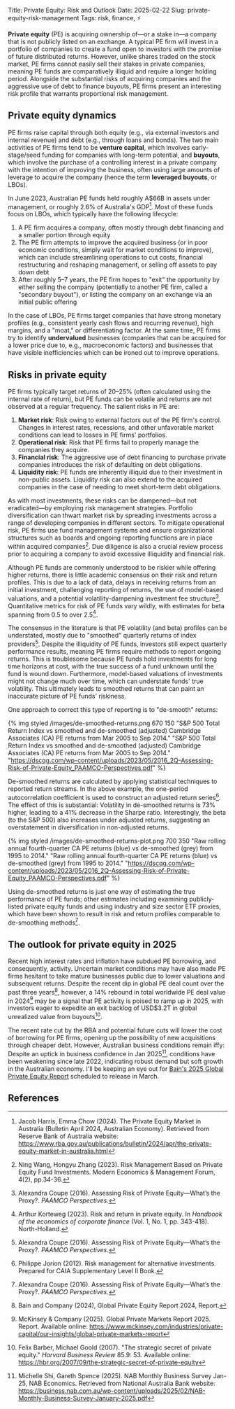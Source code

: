 Title: Private Equity: Risk and Outlook
Date: 2025-02-22
Slug: private-equity-risk-management
Tags: risk, finance, ⚡

**Private equity** (PE) is acquiring ownership of—or a stake in—a company that is not publicly listed on an exchange. A typical PE firm will invest in a portfolio of companies to create a fund open to investors with the promise of future distributed returns. However, unlike shares traded on the stock market, PE firms cannot easily sell their stakes in private companies, meaning PE funds are comparatively illiquid and require a longer holding period. Alongside the substantial risks of acquiring companies and the aggressive use of debt to finance buyouts, PE firms present an interesting risk profile that warrants proportional risk management.

## Private equity dynamics

PE firms raise capital through both equity (e.g., via external investors and internal revenue) and debt (e.g., through loans and bonds). The two main activities of PE firms tend to be **venture capital**, which involves early-stage/seed funding for companies with long-term potential, and **buyouts**, which involve the purchase of a controlling interest in a private company with the intention of improving the business, often using large amounts of leverage to acquire the company (hence the term **leveraged buyouts**, or LBOs).

In June 2023, Australian PE funds held roughly A\$66B in assets under management, or roughly 2.6% of Australia's GDP[^0]. Most of these funds focus on LBOs, which typically have the following lifecycle:

1. A PE firm acquires a company, often mostly through debt financing and a smaller portion through equity
2. The PE firm attempts to improve the acquired business (or in poor economic conditions, simply wait for market conditions to improve), which can include streamlining operations to cut costs, financial restructuring and reshaping management, or selling off assets to pay down debt
3. After roughly 5–7 years, the PE firm hopes to "exit" the opportunity by either selling the company (potentially to another PE firm, called a "secondary buyout"), or listing the company on an exchange via an initial public offering

In the case of LBOs, PE firms target companies that have strong monetary profiles (e.g., consistent yearly cash flows and recurring revenue), high margins, and a "moat," or differentiating factor. At the same time, PE firms try to identify **undervalued** businesses (companies that can be acquired for a lower price due to, e.g., macroeconomic factors) and businesses that have visible inefficiencies which can be ironed out to improve operations.

## Risks in private equity

PE firms typically target returns of 20–25% (often calculated using the internal rate of return), but PE funds can be volatile and returns are not observed at a regular frequency. The salient risks in PE are:

1. **Market risk**: Risk owing to external factors out of the PE firm's control. Changes in interest rates, recessions, and other unfavorable market conditions can lead to losses in PE firms' portfolios.
2. **Operational risk**: Risk that PE firms fail to properly manage the companies they acquire.
3. **Financial risk**: The aggressive use of debt financing to purchase private companies introduces the risk of defaulting on debt obligations.
4. **Liquidity risk**: PE funds are inherently illiquid due to their investment in non-public assets. Liquidity risk can also extend to the acquired companies in the case of needing to meet short-term debt obligations.

As with most investments, these risks can be dampened—but not eradicated—by employing risk management strategies. Portfolio diversification can thwart market risk by spreading investments across a range of developing companies in different sectors. To mitigate operational risk, PE firms use fund management systems and ensure organizational structures such as boards and ongoing reporting functions are in place within acquired companies[^4]. Due diligence is also a crucial review process prior to acquiring a company to avoid excessive illiquidity and financial risk.

Although PE funds are commonly understood to be riskier while offering higher returns, there is little academic consensus on their risk and return profiles. This is due to a lack of data, delays in receiving returns from an initial investment, challenging reporting of returns, the use of model-based valuations, and a potential volatility-dampening investment fee structure[^6]. Quantitative metrics for risk of PE funds vary wildly, with estimates for beta spanning from 0.5 to over 2.5[^5].

The consensus in the literature is that PE volatility (and beta) profiles can be understated, mostly due to "smoothed" quarterly returns of index providers[^6]. Despite the illiquidity of PE funds, investors still expect quarterly performance results, meaning PE firms require methods to report ongoing returns. This is troublesome because PE funds hold investments for long time horizons at cost, with the true success of a fund unknown until the fund is wound down. Furthermore, model-based valuations of investments might not change much over time, which can understate funds' true volatility. This ultimately leads to smoothed returns that can paint an inaccurate picture of PE funds' riskiness.

One approach to correct this type of reporting is to "de-smooth" returns:

{% img styled /images/de-smoothed-returns.png 670 150 "S&P 500 Total Return Index vs smoothed and de-smoothed (adjusted) Cambridge Associates (CA) PE returns from Mar 2005 to Sep 2014." "S&P 500 Total Return Index vs smoothed and de-smoothed (adjusted) Cambridge Associates (CA) PE returns from Mar 2005 to Sep 2014." "https://dscqg.com/wp-content/uploads/2023/05/2016_2Q-Assessing-Risk-of-Private-Equity_PAAMCO-Perspectives.pdf" %}

De-smoothed returns are calculated by applying statistical techniques to reported return streams. In the above example, the one-period autocorrelation coefficient is used to construct an adjusted return series[^8]. The effect of this is substantial: Volatility in de-smoothed returns is 73% higher, leading to a 41% decrease in the Sharpe ratio. Interestingly, the beta (to the S&P 500) also increases under adjusted returns, suggesting an overstatement in diversification in non-adjusted returns.

{% img styled /images/de-smoothed-returns-plot.png 700 350 "Raw rolling annual fourth-quarter CA PE returns (blue) vs de-smoothed (grey) from 1995 to 2014." "Raw rolling annual fourth-quarter CA PE returns (blue) vs de-smoothed (grey) from 1995 to 2014." "https://dscqg.com/wp-content/uploads/2023/05/2016_2Q-Assessing-Risk-of-Private-Equity_PAAMCO-Perspectives.pdf" %}

Using de-smoothed returns is just one way of estimating the true performance of PE funds; other estimates including examining publicly-listed private equity funds and using industry and size sector ETF proxies, which have been shown to result in risk and return profiles comparable to de-smoothing methods[^6].

## The outlook for private equity in 2025

Recent high interest rates and inflation have subdued PE borrowing, and consequently, activity. Uncertain market conditions may have also made PE firms hesitant to take mature businesses public due to lower valuations and subsequent returns. Despite the recent dip in global PE deal count over the past three years[^7], however, a 14% rebound in total worldwide PE deal value in 2024[^2] may be a signal that PE activity is poised to ramp up in 2025, with investors eager to expedite an exit backlog of USD\$3.2T in global unrealized value from buyouts[^1].

The recent rate cut by the RBA and potential future cuts will lower the cost of borrowing for PE firms, opening up the possibility of new acquisitions through cheaper debt. However, Australian business conditions remain iffy: Despite an uptick in business confidence in Jan 2025[^3], conditions have been weakening since late 2022, indicating robust demand but soft growth in the Australian economy. I'll be keeping an eye out for [Bain's 2025 Global Private Equity Report](https://www.bain.com/insights/topics/global-private-equity-report/) scheduled to release in March.

## References

[^0]: Jacob Harris, Emma Chow (2024). The Private Equity Market in Australia (Bulletin April 2024, Australian Economy). Retrieved from Reserve Bank of Australia website: https://www.rba.gov.au/publications/bulletin/2024/apr/the-private-equity-market-in-australia.html

[^1]: Felix Barber, Michael Goold (2007). "The strategic secret of private equity." _Harvard Business Review_ 85.9: 53. Available online: https://hbr.org/2007/09/the-strategic-secret-of-private-equity

[^2]: McKinsey & Company (2025). Global Private Markets Report 2025. Report. Available online: https://www.mckinsey.com/industries/private-capital/our-insights/global-private-markets-report

[^3]: Michelle Shi, Gareth Spence (2025). NAB Monthly Business Survey Jan-25, NAB Economics. Retrieved from National Australia Bank website: https://business.nab.com.au/wp-content/uploads/2025/02/NAB-Monthly-Business-Survey-January-2025.pdf

[^4]: Ning Wang, Hongyu Zhang (2023). Risk Management Based on Private Equity Fund Investments. Modern Economics & Management Forum, 4(2), pp.34-36.

[^5]: Arthur Korteweg (2023). Risk and return in private equity. In _Handbook of the economics of corporate finance_ (Vol. 1, No. 1, pp. 343-418). North-Holland.

[^6]: Alexandra Coupe (2016). Assessing Risk of Private Equity—What’s the Proxy?. _PAAMCO Perspectives_.

[^7]: Bain and Company (2024), Global Private Equity Report 2024, Report.

[^8]: Philippe Jorion (2012). Risk management for alternative investments. Prepared for CAIA Supplementary Level II Book.
